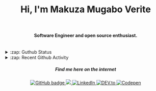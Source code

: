 
<h1 align="center">Hi, I'm Makuza Mugabo Verite </h1> 

<br/>
<h4 align="center">Software Engineer  and open source enthusiast.</h4>
 <br/>


<details>
  <summary>:zap: Guthub Status</summary>
 <p>
  <p align="center"><img width="100%" src="https://github-readme-stats.vercel.app/api?username=makuzaverite&count_private=true&show_icons=true&include_all_commits=true&show_icons=true&theme=tokyonight" /></p>
  </p>
</details>

<details>
  <summary>:zap: Recent Github Activity</summary>

<!--START_SECTION:activity-->
1. 🎉 Merged PR [#5](https://github.com/makuzaverite/deno-retry/pull/5) in [makuzaverite/deno-retry](https://github.com/makuzaverite/deno-retry)
2. 💪 Opened PR [#5](https://github.com/makuzaverite/deno-retry/pull/5) in [makuzaverite/deno-retry](https://github.com/makuzaverite/deno-retry)
3. ❗️ Opened issue [#4](https://github.com/makuzaverite/deno-retry/issues/4) in [makuzaverite/deno-retry](https://github.com/makuzaverite/deno-retry)
4. 🎉 Merged PR [#3](https://github.com/makuzaverite/deno-retry/pull/3) in [makuzaverite/deno-retry](https://github.com/makuzaverite/deno-retry)
5. 💪 Opened PR [#3](https://github.com/makuzaverite/deno-retry/pull/3) in [makuzaverite/deno-retry](https://github.com/makuzaverite/deno-retry)
<!--END_SECTION:activity-->
</details>



<h5 align="center"><em>Find me here on the internet</em></h5>

<p align="center">
 
  <a href="https://github.com/makuzaverite?tab=followers">
    <img src="https://img.shields.io/github/followers/makuzaverite?label=Followers&logo=GitHub&style=for-the-badge" alt="GitHub badge" />
  </a>
  
   <a href="http://twitter.com/makuza_mugabo_v">
    <img src="https://img.shields.io/twitter/follow/makuza_mugabo_v?label=Twitter&logo=twitter&style=for-the-badge" />
  </a>
 
 <a href="https://www.linkedin.com/in/makuza-mugabo-verite-99369a184/" target="_blank">
  <img src="https://img.shields.io/badge/LinkedIn-%230077B5.svg?&style=for-the-badge&logo=LinkedIn&logoColor=white" alt="LinkedIn">
</a>

<a href="https://dev.to/mugaboverite" target="_blank">
   <img src="https://img.shields.io/badge/DEV-%230A0A0A.svg?&style=for-the-badge&logo=DEV.to&logoColor=white" alt="DEV.to">
</a>


<a href="https://codepen.io/makuza-mugabo-verite" target="_blank">
   <img src="https://img.shields.io/badge/Codepen-%230A0A0A.svg?&style=for-the-badge&logo=Codepen&logoColor=white" alt="Codepen">
</a>

</p>
